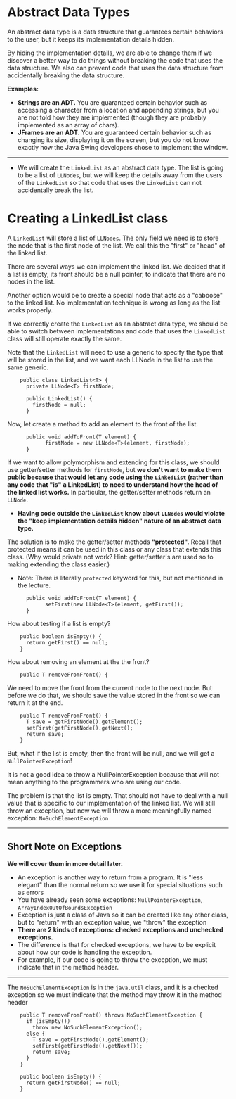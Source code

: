 # Abstract Data Types
An abstract data type is a data structure that guarantees certain behaviors to the user, but it keeps its implementation details hidden.

By hiding the implementation details, we are able to change them if we discover a better way to do things without breaking the code that uses the data structure. We also can prevent code that uses the data structure from accidentally breaking the data structure.

__Examples:__
* __Strings are an ADT.__  You are guaranteed certain behavior such as accessing a character from a location and appending strings, but you are not told how they are implemented (though they are probably implemented as an array of chars).
* __JFrames are an ADT.__  You are guaranteed certain behavior such as changing its size, displaying it on the screen, but you do not know exactly how the Java Swing developers chose to implement the window.
---
* We will create the `LinkedList` as an abstract data type.  The list is going to be a list of `LLNodes`, but we will keep the details away from the users of the `LinkedList` so that code that uses the `LinkedList` can not accidentally break the list.

# Creating a LinkedList class
A `LinkedList` will store a list of `LLNodes`. The only field we need is to store the node that is the first node of the list. We call this the "first" or "head" of the linked list.

There are several ways we can implement the linked list. We decided that if a list is empty, its front should be a null pointer, to indicate that there are no nodes in the list.

Another option would be to create a special node that acts as a "caboose" to the linked list.  No implementation technique is wrong as long as the list works properly.

If we correctly create the `LinkedList` as an abstract data type, we should be able to switch between implementations and
code that uses the `LinkedList` class will still operate exactly the same.

Note that the `LinkedList` will need to use a generic to specify the type that will be stored in the list, and we want each LLNode in the list to use the same generic.

```
	public class LinkedList<T> {
	  private LLNode<T> firstNode;

	  public LinkedList() {
	    firstNode = null;
	  }
```

Now, let create a method to add an element to the front of the list.
```
	  public void addToFront(T element) {
            firstNode = new LLNode<T>(element, firstNode);
	  }
```
If we want to allow polymorphism and extending for this class, we should use getter/setter methods for `firstNode`, but __we don't want to make them public because that would let any code using the `LinkedList` (rather than any code that "is" a LinkedList) to need to understand how the head of the linked list works.__  In particular, the getter/setter methods return an `LLNode`.
  * __Having code outside the `LinkedList` know about `LLNodes` would violate the "keep implementation details hidden" nature of an abstract data type.__

The solution is to make the getter/setter methods __"protected".__  Recall that protected means it can be used in this class or any class that extends this class.  (Why would private not work? Hint: getter/setter's are used so to making extending the class easier.)
  * Note: There is literally `protected` keyword for this, but not mentioned in the lecture.
```
	  public void addToFront(T element) {
            setFirst(new LLNode<T>(element, getFirst());
	  }
```
How about testing if a list is empty?
```
	public boolean isEmpty() {
 	  return getFirst() == null;
	}
```
How about removing an element at the the front?
```
	public T removeFromFront() {
```
We need to move the front from the current node to the next node. But before we do that, we should save the value stored in the front so we can return it at the end.
```
	public T removeFromFront() {
	  T save = getFirstNode().getElement();
	  setFirst(getFirstNode().getNext();
	  return save;
	}
```
But, what if the list is empty, then the front will be null, and we will get a `NullPointerException`!

It is not a good idea to throw a NullPointerException because that will not mean anything to the programmers who are using our code.

The problem is that the list is empty.  That should not have to deal with a null value that is specific to our implementation of the linked list. We will still throw an exception, but now we will throw a more meaningfully named exception: `NoSuchElementException`

**************
## Short Note on Exceptions
__We will cover them in more detail later.__
*  An exception is another way to return from a program.  It is "less elegant" than the normal return so we use it for special situations such as errors
*  You have already seen some exceptions: `NullPointerException`, `ArrayIndexOutOfBoundsException`
*  Exception is just a class of Java so it can be created like any other class, but to "return" with an exception value, we "throw" the exception
*  __There are 2 kinds of exceptions: checked exceptions and unchecked exceptions.__
  * The difference is that for checked exceptions, we have to be explicit about how our code is handling the exception.
* For example, if our code is going to throw the exception, we must indicate that in the method header.
---
The `NoSuchElementException` is in the `java.util` class, and it is a checked exception so we must indicate that the method may throw it in the method header
```
	public T removeFromFront() throws NoSuchElementException {
	  if (isEmpty())
	    throw new NoSuchElementException();
	  else {
	    T save = getFirstNode().getElement();
	    setFirst(getFirstNode().getNext());
	    return save;
	  }
	}

	public boolean isEmpty() {
	  return getFirstNode() == null;
	}
```
